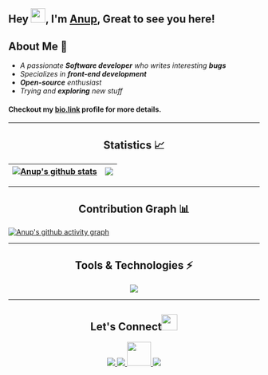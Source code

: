 ## **Hey** <img src="https://gist.githubusercontent.com/haldaranup/aad23918f5ad8bff5199094c9f6d337a/raw/a19b90e65fcffa0eabd3874b66520b91ee9f0e60/hi.gif" width="29">, **I'm [Anup](https://anuphaldar.com/), Great to see you here!**

## About Me 🙂
- *A passionate **Software developer** who writes interesting **bugs***
- *Specializes in **front-end development***
- ***Open-source** enthusiast*
- *Trying and **exploring** new stuff*
#### Checkout my [bio.link](https://haldaranup.bio.link) profile for more details.



---
<h2 align="center">Statistics 📈 </h2>

| <a href=""><img align="center" src="https://github-readme-stats.vercel.app/api?username=haldaranup&show_icons=true&include_all_commits=true&theme=tokyonight&hide_border=true" alt="Anup's github stats" /></a> | <a href=""><img align="center" src="https://github-readme-stats.vercel.app/api/top-langs/?username=haldaranup&layout=compact&theme=tokyonight&hide_border=true" /></a> |
| ------------- | ------------- |

<!-- <img height="200px" width="400px" src="https://github-readme-streak-stats.herokuapp.com/?user=haldaranup&show_icons=true&theme=tokyonight" /> -->

---
<h2 align="center">Contribution Graph 📊</h2>

[![Anup's github activity graph](https://github-readme-activity-graph.vercel.app/graph?username=haldaranup&theme=chartreuse-dark)](https://github.com/haldaranup/github-readme-activity-graph)
<!-- <img src="https://github-readme-activity-graph.vercel.app/graph?username=haldaranup&theme=chartreuse-dark" />  -->
<!-- <img src="https://github-readme-activity-graph.cyclic.app/graph?username=haldaranup&theme=chartreuse-dark" />   -->

<!-- github-compact, dracula, react, react-dark, github, xcode, rougue, merko, vue, tokyo-night, high-contrast -->

<!-- <img src="https://activity-graph.herokuapp.com/graph?username=haldaranup&theme=chartreuse-dark" />    -->

  
 
---
 <h2 align="center">Tools & Technologies ⚡</h2>
 <p align="center">
  <a href="https://anuphaldar.com">
    <img src="https://skillicons.dev/icons?i=js,html,css,sass,react,redux,vue,nodejs,express,mongodb,typescript,git" />
  </a>
</p>



___
<h2 align="center">Let's Connect<img src="https://gist.github.com/haldaranup/f89330e95dfca979a5bc9fd80602761f/raw/8a3d00dfc3aa37c26873bb154227e395ef77cdfa/handshake.gif" height="32px"> </h2>
 <p align="center">
  <a href="https://twitter.com/haldar_anup1">
    <img src="https://skillicons.dev/icons?i=twitter" />
  </a>
  <a href="https://www.linkedin.com/in/haldaranup">
    <img src="https://skillicons.dev/icons?i=linkedin" />
  </a>
  <a href="https://medium.com/@haldaranup">              
    <img src="https://gist.githubusercontent.com/haldaranup/d3e2a54e5909a37cb7cf212bf83b3e6c/raw/63631d4cfd5d53de4513ac774f0008aa235c6aba/medium.png" height="48" width="48" />
  </a>
  <a href="https://www.instagram.com/haldar_anup1">
    <img src="https://skillicons.dev/icons?i=instagram" />
  </a>
</p>


<!--___
<h2 align="center">Support 💰</h2>
<p align="center">
<a href="https://www.buymeacoffee.com/haldaranup" target="_blank"> <img align="center" src="https://gist.github.com/haldaranup/2f8a08a98e7424d68e7b53d18639ce09/raw/cdab115f48d1bcfcd0b30ab663ee1fe5d7edf110/buymeacoffee.png" width="116" border="0" alt="haldaranup" /></a>
</p> -->


<!-- <p align="center"> 
<a href="https://developer.mozilla.org/en-US/docs/Web/JavaScript" rel="noreferrer"> <img src="./src/images/tech/js.png" alt="javascript" height="40"/> </a>  
<a href="https://www.w3.org/html/" target="_blank" rel="noreferrer"> <img src="./src/images/tech/html5.png" alt="html5" height="40" /></a>
<a href="https://www.w3schools.com/css/" target="_blank" rel="noreferrer"> <img src="./src/images/tech/css3.png" alt="css3" height="40"/> </a> 
<a href="https://sass-lang.com" target="_blank" rel="noreferrer"> <img src="./src/images/tech/sass.png" alt="sass" height="40"/> </a> 
<a href="https://reactjs.org/" target="_blank" rel="noreferrer"> <img src="./src/images/tech/reactjs.png" alt="react" height="40"/> </a> 
<a href="https://redux.js.org" target="_blank" rel="noreferrer"> <img src="./src/images/tech/redux.png" alt="redux" height="40"/> </a> 
<a href="https://vuejs.org/" target="_blank" rel="noreferrer"> <img src="./src/images/tech/vuejs.png" alt="vuejs" height="40"/> </a>
<a href="https://mui.com" target="_blank" rel="noreferrer">  <img src="./src/images/tech/mui.png" alt="Material UI" height="40" /> </a> 
<a href="https://nodejs.org" target="_blank" rel="noreferrer"> <img src="./src/images/tech/nodejs.png" alt="nodejs" height="40"/> </a> 
<a href="https://mongodb.com/" target="_blank" rel="noreferrer"> <img src="./src/images/tech/mongodb.png" alt="mongodb" height="40"/> </a> 
<a href="https://typescriptlang.org/" target="_blank" rel="noreferrer"> <img src="./src/images/tech/ts.png" alt="typescript" height="40"/> </a> 
<a href="https://git-scm.com/" target="_blank" rel="noreferrer"> <img src="./src/images/tech/git.png" alt="git" height="40"/> </a>   
</p> -->


 
<!-- <a href="https://www.mongodb.com/" target="_blank" rel="noreferrer"> <img src="https://raw.githubusercontent.com/devicons/devicon/master/icons/mongodb/mongodb-original-wordmark.svg" alt="mongodb" width="40" height="40"/> </a> <a href="https://nodejs.org" target="_blank" rel="noreferrer"> <img src="https://raw.githubusercontent.com/devicons/devicon/master/icons/nodejs/nodejs-original-wordmark.svg" alt="nodejs" width="40" height="40"/> </a> <a href="https://postman.com" target="_blank" rel="noreferrer"> <img src="https://www.vectorlogo.zone/logos/getpostman/getpostman-icon.svg" alt="postman" width="40" height="40"/> </a> <a href="https://heroku.com" target="_blank" rel="noreferrer"> <img src="https://www.vectorlogo.zone/logos/heroku/heroku-icon.svg" alt="heroku" width="40" height="40"/> </a> -->

<!--  <a href="https://expressjs.com" target="_blank" rel="noreferrer"> <img src="https://raw.githubusercontent.com/devicons/devicon/master/icons/express/express-original-wordmark.svg" alt="express" width="40" height="40"/> </a> -->
 

<!-- <a href="https://www.figma.com/" target="_blank" rel="noreferrer"> <img src="https://www.vectorlogo.zone/logos/figma/figma-icon.svg" alt="figma" width="40" height="40"/> </a> -->


<!-- <p align="center">
<a href="https://twitter.com/haldar_anup1" target="_blank"><img align="center" src="./src/images/social/twitter.png" alt="anup" height="28" width="38" /></a>
<a href="https://www.linkedin.com/in/haldaranup/" target="blank"><img align="center" src="./src/svgs/social/linkedin.svg" alt="anup" height="30" width="42" /></a>
<a href="https://www.instagram.com/haldar_anup1/" target="blank"><img align="center" src="./src/svgs/social/instagram.svg" alt="anup" height="30" width="40" /></a>
<a href="https://medium.com/@haldaranup" target="blank"><img align="center" src="./src/svgs/social/medium.svg" alt="haldaranup" height="30" width="40" /></a>
</p> -->

 
<!-- ---
<h2 align="center">Languages</h2>
<p align="center">
<img src="https://github-readme-stats.vercel.app/api/top-langs/?username=haldaranup&layout=compact&theme=tokyonight" />
<p/> -->


<!-- **haldaranup/haldaranup** is a ✨ _special_ ✨ repository because its `README.md` (this file) appears on your GitHub profile.

Here are some ideas to get you started:

- 🔭 I’m currently working on ...
- 🌱 I’m currently learning ..
- 👯 I’m looking to collaborate on ...
- 🤔 I’m looking for help with ...
- 💬 Ask me about ...
- 📫 How to reach me: ...
- 😄 Pronouns: ...
- ⚡ Fun fact: ... -->

